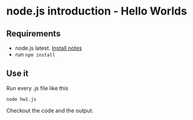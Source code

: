 node.js introduction - Hello Worlds
======

## Requirements

* node.js latest. [Install notes](https://github.com/UTN-FRD/node-dev-env)
* run `npm install`


## Use it

Run every .js file like this

`node hw1.js`


Checkout the code and the output.
